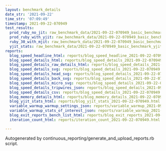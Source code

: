 ```yaml
---
layout: benchmark_details
date_str: '2021-09-22'
time_str: '07:09:49'
timestamp: 2021-09-22-070949
test_results:
  prod_ruby_no_jit: raw_benchmark_data/2021-09-22-070949_basic_benchmark_prod_ruby_no_jit.json
  prod_ruby_with_yjit: raw_benchmark_data/2021-09-22-070949_basic_benchmark_prod_ruby_with_yjit.json
  ruby_30_with_mjit: raw_benchmark_data/2021-09-22-070949_basic_benchmark_ruby_30_with_mjit.json
  yjit_stats: raw_benchmark_data/2021-09-22-070949_basic_benchmark_yjit_stats.json
reports:
  blog_speed_headline_html: reports/blog_speed_headline_2021-09-22-070949.html
  blog_speed_details_html: reports/blog_speed_details_2021-09-22-070949.html
  blog_speed_details_raw_details_html: reports/blog_speed_details_2021-09-22-070949.raw_details.html
  blog_speed_details_svg: reports/blog_speed_details_2021-09-22-070949.svg
  blog_speed_details_head_svg: reports/blog_speed_details_2021-09-22-070949.head.svg
  blog_speed_details_back_svg: reports/blog_speed_details_2021-09-22-070949.back.svg
  blog_speed_details_micro_svg: reports/blog_speed_details_2021-09-22-070949.micro.svg
  blog_speed_details_tripwires_json: reports/blog_speed_details_2021-09-22-070949.tripwires.json
  blog_speed_details_csv: reports/blog_speed_details_2021-09-22-070949.csv
  blog_memory_details_html: reports/blog_memory_details_2021-09-22-070949.html
  blog_yjit_stats_html: reports/blog_yjit_stats_2021-09-22-070949.html
  variable_warmup_warmup_settings_json: reports/variable_warmup_2021-09-22-070949.warmup_settings.json
  variable_warmup_stats_of_interest_json: reports/variable_warmup_2021-09-22-070949.stats_of_interest.json
  blog_exit_reports_bench_list_html: reports/blog_exit_reports_2021-09-22-070949.bench_list.html
  iteration_count_html: reports/iteration_count_2021-09-22-070949.html

---
```

Autogenerated by continuous_reporting/generate_and_upload_reports.rb script.

